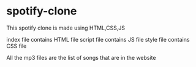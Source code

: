 ﻿# spotify-clone

This spotify clone is made using HTML,CSS,JS
 
index file contains HTML file
script file contains JS file
style file contains CSS file



All the mp3 files are the list of songs that are in the website
